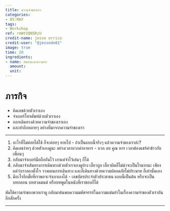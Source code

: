 ```yaml
---
title: ความจำของเรา
categories:
- 05:MAY
tags:
- Workshop
ref: rmWtVQN5RzU
credit-name: jesse orrico
credit-user: "@jessedo81"
image: true
time: 20
ingredients:
- name: สมองและความจำ
  amount: 
  unit: 
---
```


# ภารกิจ
 - คิดเลขด้วยตัวเราเอง
 - จำเบอร์โทรศัพท์ด้วยตัวเราเอง
 - ออกเดินทางด้วยความจำของเราเอง
 - และทำอีกหลายๆ อย่างที่มาจากความจำของเรา

---
1. อะไรที่ไม่ค่อยได้ใช้ ก็จะค่อยๆ หายไป - ถ้าเป็นแบบนี้จริงๆ แล้วความจำของเราล่ะ?
2. คิดเลขง่ายๆ ด้วยตัวเองดูนะ อย่างเวลาบวกค่าอาหาร - บวก ลบ คูณ หาร เวลาต้องแชร์ค่าข้าวกับเพื่อนๆ
3. กลับมาจำเบอร์มือถือกันไว้ เอาแค่จำไว้เล่นๆ ก็ได้
4. กลับมาจำเส้นทางการเดินทางด้วยตัวเราเองดูบ้าง เลี้ยวถูก เลี้ยวผิดก็ไม่น่าจะเป็นไรมากนะ เพียงแต่ว่าเราลองตั้งใจ วางแผนการเดินทาง และก็เดินทางด้วยความปลอดภัยไม่ประมาท ก็เท่านั้นเอง
5. มีอะไรอีกมั๊ยที่เราพอจะจำเอาเองได้ - เลขบัตรประจำตัวประชาชน แบบนี้เป็นต้น หรือจะเป็นบทกลอน บทสวดมนต์ หรือบทพูดในหนังที่เราชอบก็ได้

หัดใช้ความจำของพวกเราดู กลับมาค้นพบความมหัศจรรย์ในความแม่นยำในเรื่องความจำของตัวเรากันอีกสักครั้ง

---
